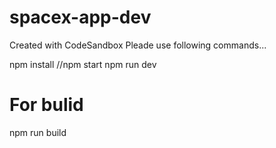 # spacex-app-dev
Created with CodeSandbox
Pleade use following commands...

npm install
//npm start
npm run dev

# For bulid
npm run build

